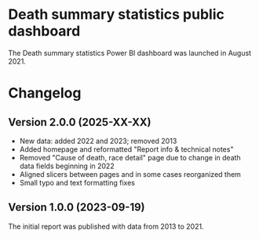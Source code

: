 # Death summary statistics public dashboard
The Death summary statistics Power BI dashboard was launched in August 2021.

# Changelog
## Version 2.0.0 (2025-XX-XX)
- New data: added 2022 and 2023; removed 2013
- Added homepage and reformatted "Report info & technical notes"
- Removed "Cause of death, race detail" page due to change in death data fields beginning in 2022
- Aligned slicers between pages and in some cases reorganized them
- Small typo and text formatting fixes

## Version 1.0.0 (2023-09-19)
The initial report was published with data from 2013 to 2021.
